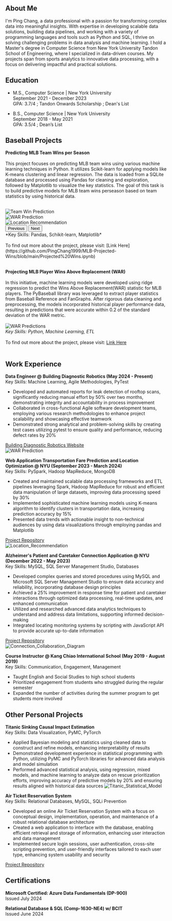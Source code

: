## About Me
I'm Ping Chang, a data professional with a passion for transforming complex data into meaningful insights. With expertise in developing scalable data solutions, building data pipelines, and working with a variety of programming languages and tools such as Python and SQL, I thrive on solving challenging problems in data analysis and machine learning. I hold a Master's degree in Computer Science from New York University Tandon School of Engineering, where I specialized in data-driven courses. My projects span from sports analytics to innovative data processing, with a focus on delivering impactful and practical solutions.<br>

## Education
- M.S., Computer Science | New York University  
  September 2021 - December 2023  
  GPA: 3.7/4 ; Tandon Onwards Scholarship ; Dean's List

- B.S., Computer Science | New York University  
  September 2018 - May 2021  
  GPA: 3.5/4 ; Dean’s List


## Baseball Projects
**Predicting MLB Team Wins per Season**<br><br>
This project focuses on predicting MLB team wins using various machine learning techniques in Python. It utilizes Scikit-learn for applying models like K-means clustering and linear regression. The data is loaded from a SQLite database and processed using Pandas for cleaning and exploration, followed by Matplotlib to visualize the key statistics. The goal of this task is to build predictive models for MLB team wins perseason based on team statistics by using historical data.<br><br>
<div class="slider-container">
  <div class="slider">
    <div class="slide"><img src="/assets/img/Runs_per_Game.png" alt="Team Win Prediction"></div>
    <div class="slide"><img src="/assets/img/WAR_predictions.png" alt="WAR Prediction"></div>
    <div class="slide"><img src="/assets/img/Location_Recommendation.png" alt="Location Recommendation"></div>
  </div>
</div>
<button id="prevBtn">Previous</button>
<button id="nextBtn">Next</button>
<br>
*Key Skills: Pandas, Schikit-learn, Matplotlib* <br><br>
To find out more about the project, please visit: [Link Here](https://github.com/PingChang1999/MLB-Projected-Wins/blob/main/Projected%20Wins.ipynb) <br><br>

**Projecting MLB Player Wins Above Replacement (WAR)**<br><br>
In this initiative, machine learning models were developed using ridge regression to predict the Wins Above Replacement(WAR) statistic for MLB players. The PyBaseball library was leveraged to extract player statistics from Baseball Reference and FanGraphs. After rigorous data cleaning and preprocessing, the models incorporated historical player performance data, resulting in predictions that were accurate within 0.2 of the standard deviation of the WAR metric.
<br><br>
![WAR Predictions](/assets/img/WAR_predictions.png)
<br>
*Key Skills: Python, Machine Learning, ETL* <br><br>
To find out more about the project, please visit: [Link Here](https://github.com/PingChang1999/Predicting-Player-WAR/blob/main/Predicting_Player_WAR.ipynb) <br><br>


## Work Experience
**Data Engineer @ Building Diagnostic Robotics (May 2024 - Present)**<br>
Key Skills: Machine Learning, Agile Methodologies, PyTest
- Developed and automated reports for leak detection of rooftop scans, significantly reducing manual effort by 50% over two months, demonstrating integrity and accountability in process improvement
- Collaborated in cross-functional Agile software development teams, employing various research methodologies to enhance project scalability and showcasing effective teamwork
- Demonstrated strong analytical and problem-solving skills by creating test cases utilizing pytest to ensure quality and performance, reducing defect rates by 20%

[Building Diagnostic Robotics Website](https://www.buildingdiagnosticrobotics.com/)<br>
![WAR Prediction](/assets/img/Rooftop_Deficiencies_Map.png)

**Web Application Transportation Fare Prediction and Location Optimization @ NYU (September 2023 - March 2024)**<br>
Key Skills: PySpark, Hadoop MapReduce, MongoDB
- Created and maintained scalable data processing frameworks and ETL pipelines leveraging Spark, Hadoop MapReduce for robust and efficient data manipulation of large datasets, improving data processing speed by 30%
- Implemented sophisticated machine learning models using K-means algorithm to identify clusters in transportation data, increasing prediction accuracy by 15%
- Presented data trends with actionable insight to non-technical audiences by using data visualizations through employing pandas and Matplotlib

[Project Repository](https://github.com/PingChang1999/Transportation-Fare-Prediction-and-Location-Optimization)<br>
![Location_Recommendation](/assets/img/Location_Recommendation.png)

**Alzheimer's Patient and Caretaker Connection Application @ NYU (December 2022 - May 2023)**<br>
Key Skills: MySQL, SQL Server Management Studio, Databases
- Developed complex queries and stored procedures using MySQL and Microsoft SQL Server Management Studio to ensure data accuracy and reliability, incorporating database design principles
- Achieved a 25% improvement in response time for patient and caretaker interactions through optimized data processing, real-time updates, and enhanced communication
- Utilized and researched advanced data analytics techniques to understand and address data limitations, supporting informed decision-making
- Integrated locating monitoring systems by scripting with JavaScript API to provide accurate up-to-date information

[Project Repository](https://github.com/PingChang1999/Alzheimer-Connection-Application)<br>
![Connection_Collaboration_Diagram](/assets/img/Connection_Collaboration_Diagram.png)

**Course Instructor @ Kang Chiao International School (May 2019 - August 2019)**<br>
Key Skills: Communication, Engagement, Management
- Taught English and Social Studies to high school students
- Prioritized engagement from students who struggled during the regular semester
- Expanded the number of activities during the summer program to get students more involved

## Other Personal Projects
**Titanic Sinking Causal Impact Estimation**<br>
Key Skills: Data Visualization, PyMC, PyTorch
- Applied Bayesian modeling and statistics using cleaned data to construct and refine models, enhancing interpretability of results
- Demonstrated development experience in statistical programming with Python, utilizing PyMC and PyTorch libraries for advanced data analysis and model simulation
- Performed advanced statistical analysis, using regression, mixed models, and machine learning to analyze data on rescue prioritization efforts, improving accuracy of predictive models by 20% and ensuring results aligned with historical data sources
![Titanic_Statistical_Model](/assets/img/Titanic_Statistical_Model.png)

**Air Ticket Reservation System**<br>
Key Skills: Relational Databases, MySQL, SQLi Prevention
- Developed an online Air Ticket Reservation System with a focus on conceptual design, implementation, operation, and maintenance of a robust relational database architecture
- Created a web application to interface with the database, enabling efficient retrieval and storage of information, enhancing user interaction and data management
- Implemented secure login sessions, user authentication, cross-site scripting prevention, and user-friendly interfaces tailored to each user type, enhancing system usability and security

[Project Repository](https://github.com/PingChang1999/Airplane-Ticket-Reservation-System)

## Certifications
**Microsoft Certified: Azure Data Fundamentals (DP-900)**<br>
Issued July 2024

**Relational Database & SQL (Comp-1630-NE4) w/ BCIT**<br>
Issued June 2024

